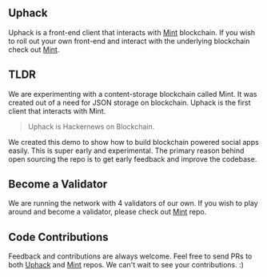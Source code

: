 ## Uphack

Uphack is a front-end client that interacts with [Mint](https://github.com/Hashnode/mint) blockchain. If you wish to roll out your own front-end and interact with the underlying blockchain check out [Mint](https://github.com/Hashnode/mint).

## TLDR

We are experimenting with a content-storage blockchain called Mint. It was created out of a need for JSON storage on blockchain. Uphack is the first client that interacts with Mint. 

> Uphack is Hackernews on Blockchain.

We created this demo to show how to build blockchain powered social apps easily. This is super early and experimental. The primary reason behind open sourcing the repo is to get early feedback and improve the codebase.

## Become a Validator

We are running the network with 4 validators of our own. If you wish to play around and become a validator, please check out [Mint](https://github.com/Hashnode/mint) repo.

## Code Contributions

Feedback and contributions are always welcome. Feel free to send PRs to both [Uphack](https://github.com/Hashnode/Uphack) and [Mint](https://github.com/Hashnode/mint) repos. We can't wait to see your contributions. :)
